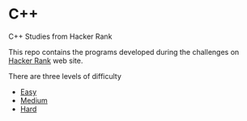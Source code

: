 # C++
C++ Studies from Hacker Rank

This repo contains the programs developed during the challenges on [Hacker Rank](hackerrank.com) web site.

There are three levels of difficulty

* [Easy]()
* [Medium]()
* [Hard]()
